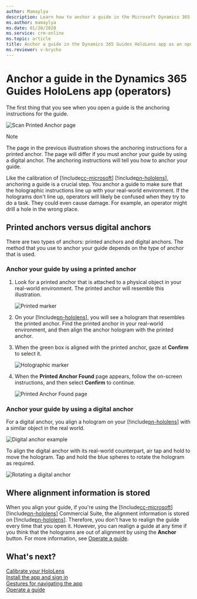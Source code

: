 ```yaml
---
author: Mamaylya
description: Learn how to anchor a guide in the Microsoft Dynamics 365 Guides HoloLens app if you're an operator.
ms.author: mamaylya
ms.date: 01/28/2020
ms.service: crm-online
ms.topic: article
title: Anchor a guide in the Dynamics 365 Guides HoloLens app as an operator
ms.reviewer: v-brycho
---
```


# Anchor a guide in the Dynamics 365 Guides HoloLens app (operators)

The first thing that you see when you open a guide is the anchoring instructions for the guide.

![Scan Printed Anchor page](media/scan-printed-anchor.png "Scan Printed Anchor page")

> [!NOTE]
> The page in the previous illustration shows the anchoring instructions for a printed anchor. The page will differ if you must anchor your guide by using a digital anchor. The anchoring instructions will tell you how to anchor your guide.

Like the calibration of [!include[cc-microsoft](../includes/cc-microsoft.md)] [!include[pn-hololens](../includes/pn-hololens.md)], anchoring a guide is a crucial step. You anchor a guide to make sure that the holographic instructions line up with your real-world environment. If the holograms don't line up, operators will likely be confused when they try to do a task. They could even cause damage. For example, an operator might drill a hole in the wrong place.

## Printed anchors versus digital anchors

There are two types of anchors: printed anchors and digital anchors. The method that you use to anchor your guide depends on the type of anchor that is used.

### Anchor your guide by using a printed anchor

1. Look for a printed anchor that is attached to a physical object in your real-world environment. The printed anchor will resemble this illustration.

    ![Printed marker](media/printed-marker.PNG "Printed marker")

2. On your [!include[pn-hololens](../includes/pn-hololens.md)], you will see a hologram that resembles the printed anchor. Find the printed anchor in your real-world environment, and then align the anchor hologram with the printed anchor.

3. When the green box is aligned with the printed anchor, gaze at **Confirm** to select it.

    ![Holographic marker](media/align-marker.PNG "Holographic marker")

4. When the **Printed Anchor Found** page appears, follow the on-screen instructions, and then select **Confirm** to continue.

    ![Printed Anchor Found page](media/printed-anchor-found.png "Printed Anchor Found page")

### Anchor your guide by using a digital anchor

For a digital anchor, you align a hologram on your [!include[pn-hololens](../includes/pn-hololens.md)] with a similar object in the real world.

![Digital anchor example](media/digital-anchor-example.PNG "Digital anchor example")

To align the digital anchor with its real-world counterpart, air tap and hold to move the hologram. Tap and hold the blue spheres to rotate the hologram as required.

![Rotating a digital anchor](media/rotate-digital-anchor.PNG "Rotating a digital anchor")

## Where alignment information is stored

When you align your guide, if you're using the [!include[cc-microsoft](../includes/cc-microsoft.md)] [!include[pn-hololens](../includes/pn-hololens.md)] Commercial Suite, the alignment information is stored on [!include[pn-hololens](../includes/pn-hololens.md)]. Therefore, you don't have to realign the guide every time that you open it. However, you can realign a guide at any time if you think that the holograms are out of alignment by using the **Anchor** button. For more information, see [Operate a guide](operator-orientation.md).

## What's next?

[Calibrate your HoloLens](operator-calibrate.md)<br>
[Install the app and sign in](install-sign-in-operator.md)<br>
[Gestures for navigating the app](operator-gestures.md)<br>
[Operate a guide](operator-orientation.md)
